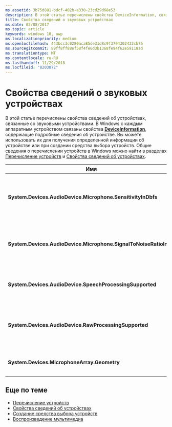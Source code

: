 ```yaml
---
ms.assetid: 3b75d881-bdcf-402b-a330-23cd29d68e53
description: В этой статье перечислены свойства DeviceInformation, связанные со звуковыми устройствами
title: Свойства сведений о звуковых устройствах
ms.date: 02/08/2017
ms.topic: article
keywords: windows 10, uwp
ms.localizationpriority: medium
ms.openlocfilehash: 443bcc3c0280aca85de31d8c9f3704302432cb76
ms.sourcegitcommit: 89ff8ff88ef58f4fe6d3b1368fe94f62e59118ad
ms.translationtype: MT
ms.contentlocale: ru-RU
ms.lasthandoff: 11/29/2018
ms.locfileid: "8203872"
---
```

# <a name="audio-device-information-properties"></a>Свойства сведений о звуковых устройствах

В этой статье перечислены свойства сведений об устройствах, связанные со звуковыми устройствами. В Windows с каждым аппаратным устройством связаны свойства [**DeviceInformation**](https://msdn.microsoft.com/library/windows/apps/BR225393), содержащие подробные сведения об устройстве. Вы можете использовать их для получения определенной информации об устройстве или при создании средства выбора устройств. Общие сведения о перечислении устройств в Windows можно найти в разделах [Перечисление устройств](../devices-sensors/enumerate-devices.md) и [Свойства сведений об устройствах](../devices-sensors/device-information-properties.md).


|Имя|Тип|Описание|
|------------------------------------------------------------|------------|------------------------------------------------------|
|**System.Devices.AudioDevice.Microphone.SensitivityInDbfs**|Double|Определяет чувствительность микрофона в децибелах относительно полной шкалы (dBFS).|
|**System.Devices.AudioDevice.Microphone.SignalToNoiseRatioInDb**|Double|Определяет отношения сигнал-шум (SNR) микрофона, измеренное в децибелах (дБ).|
|**System.Devices.AudioDevice.SpeechProcessingSupported**|Логическое|Указывает, поддерживает ли звуковое устройство обработку речи.|
|**System.Devices.AudioDevice.RawProcessingSupported**|Логическое|Указывает, поддерживает ли звуковое устройство обработку необработанных данных.|
|**System.Devices.MicrophoneArray.Geometry**|неподписанный символ[]|Геометрические данные для набора микрофонов.|

## <a name="related-topics"></a>Еще по теме

* [Перечисление устройств](../devices-sensors/enumerate-devices.md)
* [Свойства сведений об устройствах](../devices-sensors/device-information-properties.md)
* [Создание средства выбора устройств](../devices-sensors/build-a-device-selector.md)
* [Воспроизведение мультимедиа](media-playback.md)




